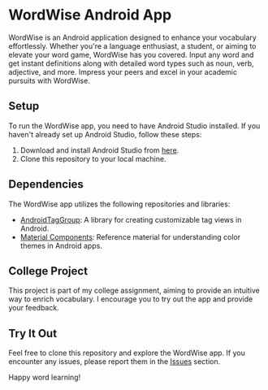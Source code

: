 # WordWise Android App

WordWise is an Android application designed to enhance your vocabulary effortlessly. Whether you're a language enthusiast, a student, or aiming to elevate your word game, WordWise has you covered. Input any word and get instant definitions along with detailed word types such as noun, verb, adjective, and more. Impress your peers and excel in your academic pursuits with WordWise.

## Setup

To run the WordWise app, you need to have Android Studio installed. If you haven't already set up Android Studio, follow these steps:

1. Download and install Android Studio from [here](https://developer.android.com/studio).
2. Clone this repository to your local machine.

## Dependencies

The WordWise app utilizes the following repositories and libraries:

- [AndroidTagGroup](https://github.com/2dxgujun/AndroidTagGroup.git): A library for creating customizable tag views in Android.
- [Material Components](https://github.com/material-components/material-components-android/blob/f2ccc116ea2ada7bcb48ce7388a6c927497b25f3/docs/theming/Color.md): Reference material for understanding color themes in Android apps.

## College Project

This project is part of my college assignment, aiming to provide an intuitive way to enrich vocabulary. I encourage you to try out the app and provide your feedback.

## Try It Out

Feel free to clone this repository and explore the WordWise app. If you encounter any issues, please report them in the [Issues](https://github.com/your-username/WordWise/issues) section.

Happy word learning!

